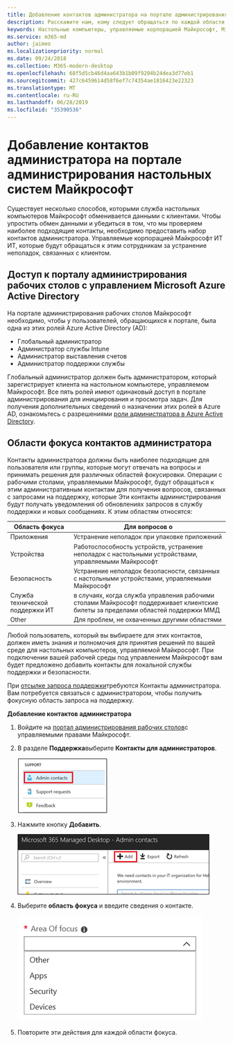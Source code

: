 ```yaml
---
title: Добавление контактов администратора на портале администрирования настольных систем Майкрософт
description: Расскажите нам, кому следует обращаться по каждой области фокуса.
keywords: Настольные компьютеры, управляемые корпорацией Майкрософт, Microsoft 365, служба, документация
ms.service: m365-md
author: jaimeo
ms.localizationpriority: normal
ms.date: 09/24/2018
ms.collection: M365-modern-desktop
ms.openlocfilehash: 68f5d5cb46d4aa643b1b09f9204b24dea3d77eb1
ms.sourcegitcommit: 427c6459614d58f6ef7c74354ae1816423e22323
ms.translationtype: MT
ms.contentlocale: ru-RU
ms.lasthandoff: 06/28/2019
ms.locfileid: "35390536"
---
```

# <a name="add-admin-contacts-in-microsoft-managed-desktop-admin-portal"></a>Добавление контактов администратора на портале администрирования настольных систем Майкрософт

Существует несколько способов, которыми служба настольных компьютеров Майкрософт обменивается данными с клиентами. Чтобы упростить обмен данными и убедиться в том, что мы проверяем наиболее подходящие контакты, необходимо предоставить набор контактов администратора. Управляемые корпорацией Майкрософт ИТ ИТ, которые будут обращаться к этим сотрудникам за устранение неполадок, связанных с клиентом. 

## <a name="azure-active-directory-access-for-microsoft-managed-desktop-admin-portal"></a>Доступ к порталу администрирования рабочих столов с управлением Microsoft Azure Active Directory

На портале администрирования рабочих столов Майкрософт необходимо, чтобы у пользователей, обращающихся к портале, была одна из этих ролей Azure Active Directory (AD):
- Глобальный администратор
- Администратор службы Intune
- Администратор выставления счетов
- Администратор поддержки службы

Глобальный администратор должен быть администратором, который зарегистрирует клиента на настольном компьютере, управляемом Майкрософт. Все пять ролей имеют одинаковый доступ в портале администрирования для инициирования и просмотра задач. Для получения дополнительных сведений о назначении этих ролей в Azure AD, ознакомьтесь с разрешениями [роли администратора в Azure Active Directory](https://docs.microsoft.com/azure/active-directory/users-groups-roles/directory-assign-admin-roles). 

## <a name="admin-contact-focus-areas"></a>Области фокуса контактов администратора

Контакты администратора должны быть наиболее подходящие для пользователя или группы, которые могут отвечать на вопросы и принимать решения для различных областей фокусировки. Операции с рабочими столами, управляемыми Майкрософт, будут обращаться к этим административным контактам для получения вопросов, связанных с запросами на поддержку, которые Эти контакты администрирования будут получать уведомления об обновлениях запросов в службу поддержки и новых сообщениях. К этим областям относятся:

Область фокуса | Для вопросов о
--- | ---
Приложения | Устранение неполадок при упаковке приложений
Устройства | Работоспособность устройств, устранение неполадок с настольными устройствами, управляемыми Майкрософт
Безопасность | Устранение неполадок безопасности, связанных с настольными устройствами, управляемыми Майкрософт
Служба технической поддержки ИТ | в случаях, когда служба управления рабочими столами Майкрософт поддерживает клиентские билеты за пределами областей поддержки ММД 
Other | Для проблем, не охваченных другими областями

Любой пользователь, который вы выбираете для этих контактов, должен иметь знания и полномочия для принятия решений по вашей среде для настольных компьютеров, управляемой Майкрософт. При подключении вашей рабочей среды под управлением Майкрософт вам будет предложено добавить контакты для локальной службы поддержки и безопасности. 

При [отсылке запроса поддержки](../working-with-managed-desktop/support.md)требуются Контакты администратора. Вам потребуется связаться с администратором, чтобы получить фокусную область запроса на поддержку. 

**Добавление контактов администратора**

1.  Войдите на [портал администрирования рабочих столов](http://aka.ms/mwaasportal)с управляемыми правами Майкрософт. 

2.  В разделе **Поддержка**выберите **Контакты для администраторов**. 

    ![Меню поддержки, контакты администратора](images/admincontacts.png)

3. Нажмите кнопку **Добавить**.

    ![Кнопка "Добавить" на портале администрирования](images/adminadd.png)

4.  Выберите **область фокуса** и введите сведения о контакте. 

    ![список областей фокуса](images/areaoffocus.png)

5. Повторите эти действия для каждой области фокуса. 


